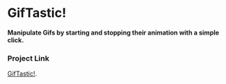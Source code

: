 # GifTastic!

**Manipulate Gifs by starting and stopping their animation with a simple click.**

### Project Link

[GifTastic!](https://dragon-stark.github.io/Giphy-Time.io/).
